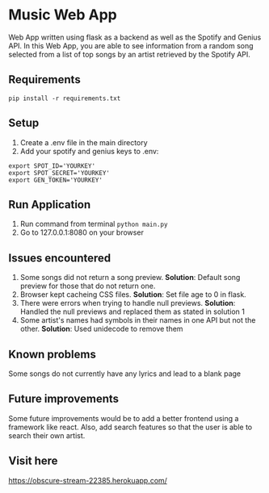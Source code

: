 # Music Web App
Web App written using flask as a backend as well as the Spotify and Genius API. 
In this Web App, you are able to see information from a random song selected from a list of top songs by an artist retrieved by the Spotify API.

## Requirements
```
pip install -r requirements.txt
``` 
## Setup
1. Create a .env file in the main directory
2. Add your spotify and genius keys to .env:
```
export SPOT_ID='YOURKEY'
export SPOT_SECRET='YOURKEY'
export GEN_TOKEN='YOURKEY'
```
## Run Application
1. Run command from terminal `python main.py`
2. Go to 127.0.0.1:8080 on your browser 

## Issues encountered
1. Some songs did not return a song preview. **Solution**: Default song preview for those that do not return one.
2. Browser kept cacheing CSS files. **Solution**: Set file age to 0 in flask.
3. There were errors when trying to handle null previews. **Solution**: Handled the null previews and replaced them as stated in solution 1
4. Some artist's names had symbols in their names in one API but not the other. **Solution**: Used unidecode to remove them
## Known problems
Some songs do not currently have any lyrics and lead to a blank page

## Future improvements
Some future improvements would be to add a better frontend using a framework like react. Also, add search features so that the user is able to search their own artist. 

## Visit here
https://obscure-stream-22385.herokuapp.com/